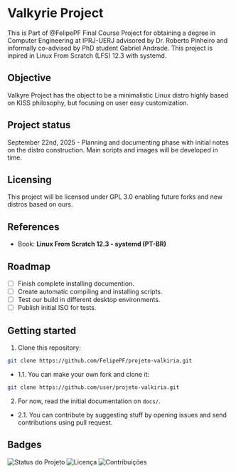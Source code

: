 # Valkyrie Project
This is Part of @FelipePF Final Course Project for obtaining a degree in Computer Engineering at IPRJ-UERJ advisored by Dr. Roberto Pinheiro and informally co-advised by PhD student Gabriel Andrade. 
This project is inpired in Linux From Scratch (LFS) 12.3 with systemd.

## Objective

Valkyre Project has the object to be a minimalistic Linux distro highly based on KISS philosophy, but focusing on user easy customization.

## Project status

September 22nd, 2025 - Planning and documenting phase with initial notes on the distro construction. Main scripts and images will be developed in time.

## Licensing 

This project will be licensed under GPL 3.0 enabling future forks and new distros based on ours.

## References

- Book: **Linux From Scratch 12.3 - systemd (PT-BR)**

## Roadmap
- [ ] Finish complete installing documention.
- [ ] Create automatic compiling and installing scripts.
- [ ] Test our build in different desktop environments.
- [ ] Publish initial ISO for tests.

## Getting started
1. Clone this repository:
```bash
git clone https://github.com/FelipePF/projeto-valkiria.git
```
  * 1.1. You can make your own fork and clone it:
```bash
git clone https://github.com/user/projeto-valkiria.git
```
2. For now, read the initial documentation on `docs/`.
  * 2.1. You can contribute by suggesting stuff by opening issues and send contributions using pull request.

## Badges
![Status do Projeto](https://img.shields.io/badge/status-planning-yellow)
![Licença](https://img.shields.io/badge/license-GPL%203.0-blue)
![Contribuições](https://img.shields.io/badge/contributions-welcome-green)
 
